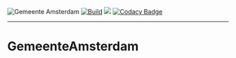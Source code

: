 ![Gemeente Amsterdam](http://images.2cano.tech/Logo-Gemeente-Amsterdam.png)
[![Build](https://github.com/ru1t3rl/GemeenteAmsterdam/actions/workflows/build.yml/badge.svg)](https://github.com/ru1t3rl/GemeenteAmsterdam/actions)
[![](https://img.shields.io/badge/Unity%20Version-2020.2.3f1-orange)](unityhub://2020.2.3f1/8ff31bc5bf5b)
[![Codacy Badge](https://app.codacy.com/project/badge/Grade/e328cc9cb2d842e4b796c0df73271aa8)](https://www.codacy.com?utm_source=github.com&amp;utm_medium=referral&amp;utm_content=ru1t3rl/GemeenteAmsterdam&amp;utm_campaign=Badge_Grade)

---------------------------
# GemeenteAmsterdam
